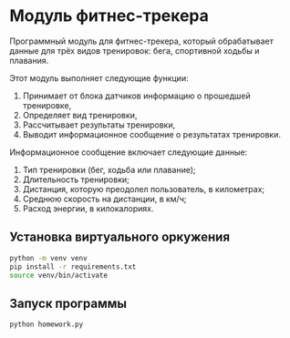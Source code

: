 # Модуль фитнес-трекера
Программный модуль для фитнес-трекера, который обрабатывает данные для трёх видов тренировок: бега, спортивной ходьбы и плавания.

Этот модуль выполняет следующие функции:
  1. Принимает от блока датчиков информацию о прошедшей тренировке,
  2. Определяет вид тренировки,
  3. Рассчитывает результаты тренировки,
  4. Выводит информационное сообщение о результатах тренировки.

Информационное сообщение включает следующие данные:
  1. Тип тренировки (бег, ходьба или плавание);
  2. Длительность тренировки;
  3. Дистанция, которую преодолел пользователь, в километрах;
  4. Среднюю скорость на дистанции, в км/ч;
  5. Расход энергии, в килокалориях.

## Установка виртуального оркужения
```bash
python -m venv venv
pip install -r requirements.txt
source venv/bin/activate
```

## Запуск программы
```bash
python homework.py
```
